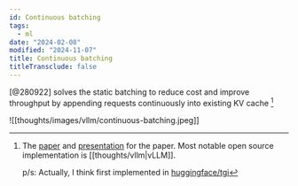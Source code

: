 ```yaml
---
id: Continuous batching
tags:
  - ml
date: "2024-02-08"
modified: "2024-11-07"
title: Continuous batching
titleTransclude: false
---
```


[@280922] solves the static batching to reduce cost and improve throughput by appending requests continuously into existing KV cache [^paper]

[^paper]:
    The [paper](https://www.usenix.org/conference/osdi22/presentation/yu) and [presentation](https://www.youtube.com/watch?v=Ob9PPLxETYU&ab_channel=USENIX) for the paper. Most notable open source implementation is [[thoughts/vllm|vLLM]].

    p/s: Actually, I think first implemented in [huggingface/tgi](https://github.com/huggingface/text-generation-inference)

![[thoughts/images/vllm/continuous-batching.jpeg]]

